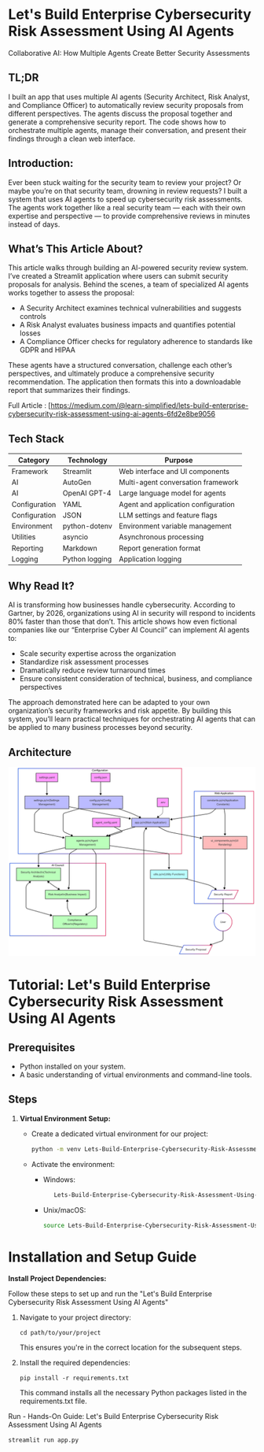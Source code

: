 # Let's Build Enterprise Cybersecurity Risk Assessment Using AI Agents 

Collaborative AI: How Multiple Agents Create Better Security Assessments

## TL;DR
I built an app that uses multiple AI agents (Security Architect, Risk Analyst, and Compliance Officer) to automatically review security proposals from different perspectives. The agents discuss the proposal together and generate a comprehensive security report. The code shows how to orchestrate multiple agents, manage their conversation, and present their findings through a clean web interface.

## Introduction:
Ever been stuck waiting for the security team to review your project? Or maybe you’re on that security team, drowning in review requests? I built a system that uses AI agents to speed up cybersecurity risk assessments. The agents work together like a real security team — each with their own expertise and perspective — to provide comprehensive reviews in minutes instead of days.

## What’s This Article About?
This article walks through building an AI-powered security review system. I’ve created a Streamlit application where users can submit security proposals for analysis. Behind the scenes, a team of specialized AI agents works together to assess the proposal:

 - A Security Architect examines technical vulnerabilities and suggests controls
 - A Risk Analyst evaluates business impacts and quantifies potential losses
 - A Compliance Officer checks for regulatory adherence to standards like GDPR and HIPAA

These agents have a structured conversation, challenge each other’s perspectives, and ultimately produce a comprehensive security recommendation. The application then formats this into a downloadable report that summarizes their findings.

Full Article : [https://medium.com/@learn-simplified/lets-build-enterprise-cybersecurity-risk-assessment-using-ai-agents-6fd2e8be9056


## Tech Stack

| **Category**   | **Technology**                | **Purpose**                          |
|----------------|-------------------------------|--------------------------------------|
| Framework      | Streamlit                     | Web interface and UI components      |
| AI             | AutoGen                       | Multi-agent conversation framework   |
| AI             | OpenAI GPT-4                  | Large language model for agents      |
| Configuration  | YAML                          | Agent and application configuration  |
| Configuration  | JSON                          | LLM settings and feature flags       |
| Environment    | python-dotenv                | Environment variable management      |
| Utilities      | asyncio                       | Asynchronous processing              |
| Reporting      | Markdown                      | Report generation format              |
| Logging        | Python logging                | Application logging                  |



## Why Read It?
AI is transforming how businesses handle cybersecurity. According to Gartner, by 2026, organizations using AI in security will respond to incidents 80% faster than those that don’t. This article shows how even fictional companies like our “Enterprise Cyber AI Council” can implement AI agents to:

 - Scale security expertise across the organization
 - Standardize risk assessment processes
 - Dramatically reduce review turnaround times
 - Ensure consistent consideration of technical, business, and compliance perspectives

The approach demonstrated here can be adapted to your own organization’s security frameworks and risk appetite. By building this system, you’ll learn practical techniques for orchestrating AI agents that can be applied to many business processes beyond security.

## Architecture

![Design Diagram](design_docs/design.png)


# Tutorial: Let's Build Enterprise Cybersecurity Risk Assessment Using AI Agents

## Prerequisites
- Python installed on your system.
- A basic understanding of virtual environments and command-line tools.

## Steps

1. **Virtual Environment Setup:**
   - Create a dedicated virtual environment for our project:
   
     ```bash
     python -m venv Lets-Build-Enterprise-Cybersecurity-Risk-Assessment-Using-AI-Agents
     ```
   - Activate the environment:
   
     - Windows:
       ```bash
          Lets-Build-Enterprise-Cybersecurity-Risk-Assessment-Using-AI-Agents\Scripts\activate        
       ```
     - Unix/macOS:
       ```bash
       source Lets-Build-Enterprise-Cybersecurity-Risk-Assessment-Using-AI-Agents/bin/activate
       ```
   

# Installation and Setup Guide

**Install Project Dependencies:**

Follow these steps to set up and run the  "Let's Build Enterprise Cybersecurity Risk Assessment Using AI Agents"

1. Navigate to your project directory:
   ```
   cd path/to/your/project
   ```
   This ensures you're in the correct location for the subsequent steps.

2. Install the required dependencies:
   ```
   pip install -r requirements.txt   
   ```
   This command installs all the necessary Python packages listed in the requirements.txt file.


Run - Hands-On Guide: Let's Build Enterprise Cybersecurity Risk Assessment Using AI Agents

  
   ```
   streamlit run app.py
   ```
   


